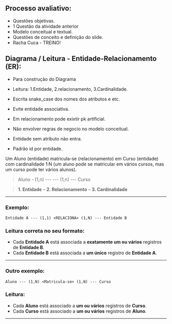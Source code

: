 ## Processo avaliativo:
- Questões objetivas.
- 1 Questão da atividade anterior
- Modelo conceitual e textual.
- Questões de conceito e definição do slide.
- Racha Cuca - TREINO!

## Diagrama / Leitura - **Entidade-Relacionamento** (ER):
- Para construção do Diagrama
- Leitura: 1.Entidade, 2.relacionamento, 3.Cardinalidade. 
- Escrita snake_case dos nomes dos atributos e etc.
- Evite entidade associativa.
- Em relacionamento pode exixtir pk artificial.

- Não envolver regras de negocio no modelo conceitual. 
- Entidade sem atributo não entra. 
- Padrão id por entidade.

Um Aluno (entidade) matricula-se (relacionamento) em Curso (entidade) com cardinalidade 1:N (um aluno pode se matricular em vários cursos, mas um curso pode ter vários alunos).

> Aluno - (1,n) --- <Matricula-se> --- (1,n) --- Curso

> **1. Entidade** – **2. Relacionamento** – **3. Cardinalidade**

---

### Exemplo:

```
Entidade A --- (1,1) <RELACIONA> (1,N) --- Entidade B
```

### Leitura correta no seu formato:

* Cada **Entidade A** está associada a **exatamente um ou vários** registros de **Entidade B**.
* Cada **Entidade B** está associada a **um único** registro de **Entidade A**.

---

### Outro exemplo:

```
Aluno --- (1,N) <Matricula-se> (1,N) --- Curso
```

### Leitura:

* Cada **Aluno** está associado a **um ou vários** registros de **Curso**.
* Cada **Curso** está associado a **um ou vários** registros de **Aluno**.

---
